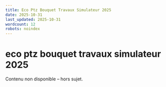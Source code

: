 ```yaml
---
title: Eco Ptz Bouquet Travaux Simulateur 2025
date: 2025-10-31
last_updated: 2025-10-31
wordcount: 12
robots: noindex
---
```


# eco ptz bouquet travaux simulateur 2025

Contenu non disponible – hors sujet.